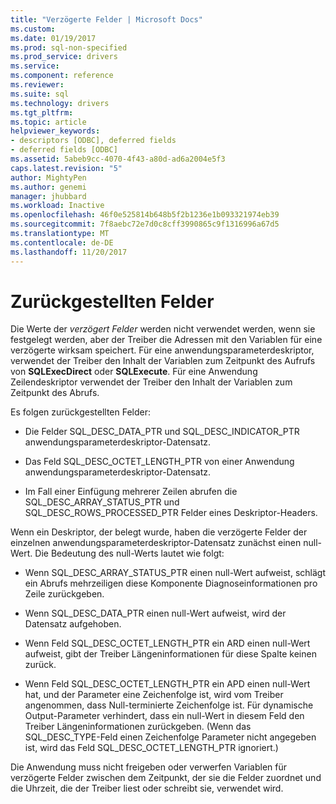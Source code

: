 ```yaml
---
title: "Verzögerte Felder | Microsoft Docs"
ms.custom: 
ms.date: 01/19/2017
ms.prod: sql-non-specified
ms.prod_service: drivers
ms.service: 
ms.component: reference
ms.reviewer: 
ms.suite: sql
ms.technology: drivers
ms.tgt_pltfrm: 
ms.topic: article
helpviewer_keywords:
- descriptors [ODBC], deferred fields
- deferred fields [ODBC]
ms.assetid: 5abeb9cc-4070-4f43-a80d-ad6a2004e5f3
caps.latest.revision: "5"
author: MightyPen
ms.author: genemi
manager: jhubbard
ms.workload: Inactive
ms.openlocfilehash: 46f0e525814b648b5f2b1236e1b093321974eb39
ms.sourcegitcommit: 7f8aebc72e7d0c8cff3990865c9f1316996a67d5
ms.translationtype: MT
ms.contentlocale: de-DE
ms.lasthandoff: 11/20/2017
---
```

# <a name="deferred-fields"></a>Zurückgestellten Felder
Die Werte der *verzögert Felder* werden nicht verwendet werden, wenn sie festgelegt werden, aber der Treiber die Adressen mit den Variablen für eine verzögerte wirksam speichert. Für eine anwendungsparameterdeskriptor, verwendet der Treiber den Inhalt der Variablen zum Zeitpunkt des Aufrufs von **SQLExecDirect** oder **SQLExecute**. Für eine Anwendung Zeilendeskriptor verwendet der Treiber den Inhalt der Variablen zum Zeitpunkt des Abrufs.  
  
 Es folgen zurückgestellten Felder:  
  
-   Die Felder SQL_DESC_DATA_PTR und SQL_DESC_INDICATOR_PTR anwendungsparameterdeskriptor-Datensatz.  
  
-   Das Feld SQL_DESC_OCTET_LENGTH_PTR von einer Anwendung anwendungsparameterdeskriptor-Datensatz.  
  
-   Im Fall einer Einfügung mehrerer Zeilen abrufen die SQL_DESC_ARRAY_STATUS_PTR und SQL_DESC_ROWS_PROCESSED_PTR Felder eines Deskriptor-Headers.  
  
 Wenn ein Deskriptor, der belegt wurde, haben die verzögerte Felder der einzelnen anwendungsparameterdeskriptor-Datensatz zunächst einen null-Wert. Die Bedeutung des null-Werts lautet wie folgt:  
  
-   Wenn SQL_DESC_ARRAY_STATUS_PTR einen null-Wert aufweist, schlägt ein Abrufs mehrzeiligen diese Komponente Diagnoseinformationen pro Zeile zurückgeben.  
  
-   Wenn SQL_DESC_DATA_PTR einen null-Wert aufweist, wird der Datensatz aufgehoben.  
  
-   Wenn Feld SQL_DESC_OCTET_LENGTH_PTR ein ARD einen null-Wert aufweist, gibt der Treiber Längeninformationen für diese Spalte keinen zurück.  
  
-   Wenn Feld SQL_DESC_OCTET_LENGTH_PTR ein APD einen null-Wert hat, und der Parameter eine Zeichenfolge ist, wird vom Treiber angenommen, dass Null-terminierte Zeichenfolge ist. Für dynamische Output-Parameter verhindert, dass ein null-Wert in diesem Feld den Treiber Längeninformationen zurückgeben. (Wenn das SQL_DESC_TYPE-Feld einen Zeichenfolge Parameter nicht angegeben ist, wird das Feld SQL_DESC_OCTET_LENGTH_PTR ignoriert.)  
  
 Die Anwendung muss nicht freigeben oder verwerfen Variablen für verzögerte Felder zwischen dem Zeitpunkt, der sie die Felder zuordnet und die Uhrzeit, die der Treiber liest oder schreibt sie, verwendet wird.
